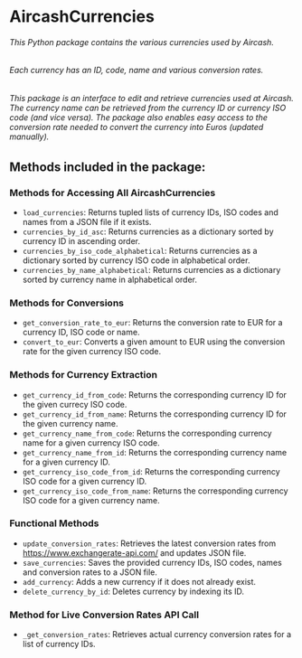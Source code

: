 # AircashCurrencies

###### This Python package contains the various currencies used by Aircash.
###### Each currency has an ID, code, name and various conversion rates.
###### This package is an interface to edit and retrieve currencies used at Aircash. The currency name can be retrieved from the currency ID or currency ISO code (and vice versa). The package also enables easy access to the conversion rate needed to convert the currency into Euros (updated manually).

## Methods included in the package:
### Methods for Accessing All AircashCurrencies
- `load_currencies`: Returns tupled lists of currency IDs, ISO codes and names from a JSON file if it exists.
- `currencies_by_id_asc`: Returns currencies as a dictionary sorted by currency ID in ascending order.
- `currencies_by_iso_code_alphabetical`: Returns currencies as a dictionary sorted by currency ISO code in alphabetical order.
- `currencies_by_name_alphabetical`: Returns currencies as a dictionary sorted by currency name in alphabetical order.

### Methods for Conversions
- `get_conversion_rate_to_eur`: Returns the conversion rate to EUR for a currency ID, ISO code or name.
- `convert_to_eur`: Converts a given amount to EUR using the conversion rate for the given currency ISO code.

### Methods for Currency Extraction 
- `get_currency_id_from_code`: Returns the corresponding currency ID for the given currecy ISO code. 
- `get_currency_id_from_name`: Returns the corresponding currency ID for the given currency name.
- `get_currency_name_from_code`: Returns the corresponding currency name for a given currency ISO code.
- `get_currency_name_from_id`: Returns the corresponding currency name for a given currency ID.
- `get_currency_iso_code_from_id`: Returns the corresponding currency ISO code for a given currency ID.
- `get_currency_iso_code_from_name`: Returns the corresponding currency ISO code for a given currency name.

### Functional Methods
- `update_conversion_rates`: Retrieves the latest conversion rates from https://www.exchangerate-api.com/ and updates JSON file.
- `save_currencies`: Saves the provided currency IDs, ISO codes, names and conversion rates to a JSON file.
- `add_currency`: Adds a new currency if it does not already exist.
- `delete_currency_by_id`: Deletes currency by indexing its ID.

### Method for Live Conversion Rates API Call 
- `_get_conversion_rates`: Retrieves actual currency conversion rates for a list of currency IDs.